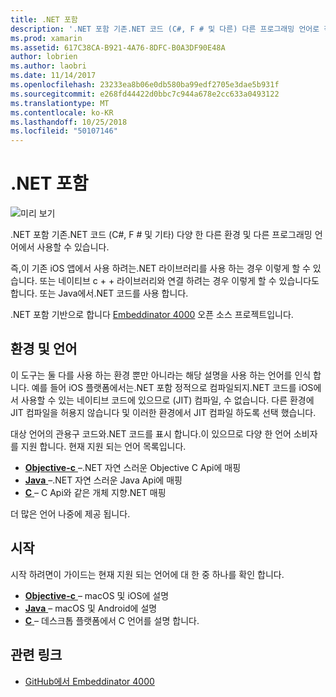 ```yaml
---
title: .NET 포함
description: '.NET 포함 기존.NET 코드 (C#, F # 및 다른) 다른 프로그래밍 언어로 작성 된 코드에서 사용할 수 있습니다.'
ms.prod: xamarin
ms.assetid: 617C38CA-B921-4A76-8DFC-B0A3DF90E48A
author: lobrien
ms.author: laobri
ms.date: 11/14/2017
ms.openlocfilehash: 23233ea8b06e0db580ba99edf2705e3dae5b931f
ms.sourcegitcommit: e268fd44422d0bbc7c944a678e2cc633a0493122
ms.translationtype: MT
ms.contentlocale: ko-KR
ms.lasthandoff: 10/25/2018
ms.locfileid: "50107146"
---
```

# <a name="net-embedding"></a>.NET 포함

![미리 보기](~/media/shared/preview.png)

.NET 포함 기존.NET 코드 (C#, F # 및 기타) 다양 한 다른 환경 및 다른 프로그래밍 언어에서 사용할 수 있습니다.

즉,이 기존 iOS 앱에서 사용 하려는.NET 라이브러리를 사용 하는 경우 이렇게 할 수 있습니다.   또는 네이티브 c + + 라이브러리와 연결 하려는 경우 이렇게 할 수 있습니다도 합니다.   또는 Java에서.NET 코드를 사용 합니다.

.NET 포함 기반으로 합니다 [Embeddinator 4000](https://github.com/mono/Embeddinator-4000) 오픈 소스 프로젝트입니다.

## <a name="environments-and-languages"></a>환경 및 언어

이 도구는 둘 다를 사용 하는 환경 뿐만 아니라는 해당 설명을 사용 하는 언어를 인식 합니다.   예를 들어 iOS 플랫폼에서는.NET 포함 정적으로 컴파일되지.NET 코드를 iOS에서 사용할 수 있는 네이티브 코드에 있으므로 (JIT) 컴파일, 수 없습니다.  다른 환경에 JIT 컴파일을 허용지 않습니다 및 이러한 환경에서 JIT 컴파일 하도록 선택 했습니다.

대상 언어의 관용구 코드와.NET 코드를 표시 합니다.이 있으므로 다양 한 언어 소비자를 지원 합니다.   현재 지원 되는 언어 목록입니다.

- [**Objective-c** ](objective-c/index.md) –.NET 자연 스러운 Objective C Api에 매핑
- [**Java** ](android/index.md) –.NET 자연 스러운 Java Api에 매핑
- [**C** ](get-started/c.md) – C Api와 같은 개체 지향.NET 매핑

더 많은 언어 나중에 제공 됩니다.

## <a name="getting-started"></a>시작

시작 하려면이 가이드는 현재 지원 되는 언어에 대 한 중 하나를 확인 합니다.

- [**Objective-c** ](get-started/objective-c/index.md) – macOS 및 iOS에 설명
- [**Java** ](get-started/java/index.md) – macOS 및 Android에 설명
- [**C** ](get-started/c.md) – 데스크톱 플랫폼에서 C 언어를 설명 합니다.

## <a name="related-links"></a>관련 링크

- [GitHub에서 Embeddinator 4000](https://github.com/mono/Embeddinator-4000)

